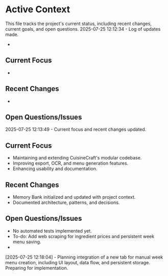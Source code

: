 # Active Context

This file tracks the project's current status, including recent changes, current goals, and open questions.
2025-07-25 12:12:34 - Log of updates made.

*

## Current Focus

*   

## Recent Changes

*   

## Open Questions/Issues

2025-07-25 12:13:49 - Current focus and recent changes updated.

## Current Focus

* Maintaining and extending CuisineCraft's modular codebase.
* Improving export, OCR, and menu generation features.
* Enhancing usability and documentation.

## Recent Changes

* Memory Bank initialized and updated with project context.
* Documented architecture, patterns, and decisions.

## Open Questions/Issues

* No automated tests implemented yet.
* To-do: Add web scraping for ingredient prices and persistent week menu saving.
*   
[2025-07-25 12:18:04] - Planning integration of a new tab for manual week menu creation, including UI layout, data flow, and persistent storage. Preparing for implementation.